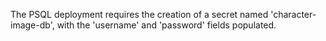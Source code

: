 The PSQL deployment requires the creation of a secret named 'character-image-db', with the 'username' and 'password' fields populated.

